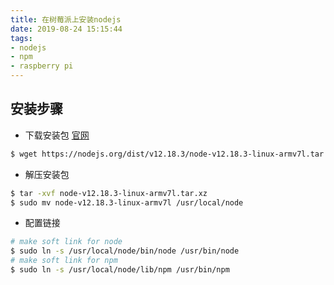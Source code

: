 ```yaml
---
title: 在树莓派上安装nodejs
date: 2019-08-24 15:15:44
tags:
- nodejs
- npm
- raspberry pi
---
```


## 安装步骤
- 下载安装包 [官网](https://nodejs.org/en/download/)
``` bash
$ wget https://nodejs.org/dist/v12.18.3/node-v12.18.3-linux-armv7l.tar.xz
```

- 解压安装包
``` bash
$ tar -xvf node-v12.18.3-linux-armv7l.tar.xz
$ sudo mv node-v12.18.3-linux-armv7l /usr/local/node
```

- 配置链接
``` bash
# make soft link for node
$ sudo ln -s /usr/local/node/bin/node /usr/bin/node
# make soft link for npm
$ sudo ln -s /usr/local/node/lib/npm /usr/bin/npm
```

